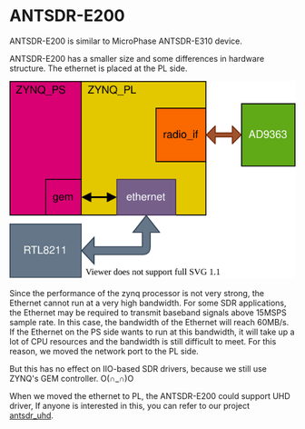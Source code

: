 # ANTSDR-E200

ANTSDR-E200 is similar to MicroPhase ANTSDR-E310 device. 

ANTSDR-E200 has a smaller size and some differences in hardware structure. The ethernet is placed at the PL side.

![e200_struct](README.assets/e200_struct.svg)

Since the performance of the zynq processor is not very strong, the Ethernet cannot run at a very high bandwidth. For some SDR applications, the Ethernet may be required to transmit baseband signals above 15MSPS sample rate. In this case, the bandwidth of the Ethernet  will reach 60MB/s. If the Ethernet on the PS side wants to run at this bandwidth, it will take up a lot of CPU resources and the bandwidth is still difficult to meet. For this reason, we moved the network port to the PL side.

But this has no effect on IIO-based SDR drivers, because we still use ZYNQ's GEM controller. O(∩_∩)O

When we moved the ethernet to PL, the ANTSDR-E200 could support UHD driver, If anyone is interested in this, you can refer to our project [antsdr_uhd](https://github.com/MicroPhase/antsdr_uhd). 

